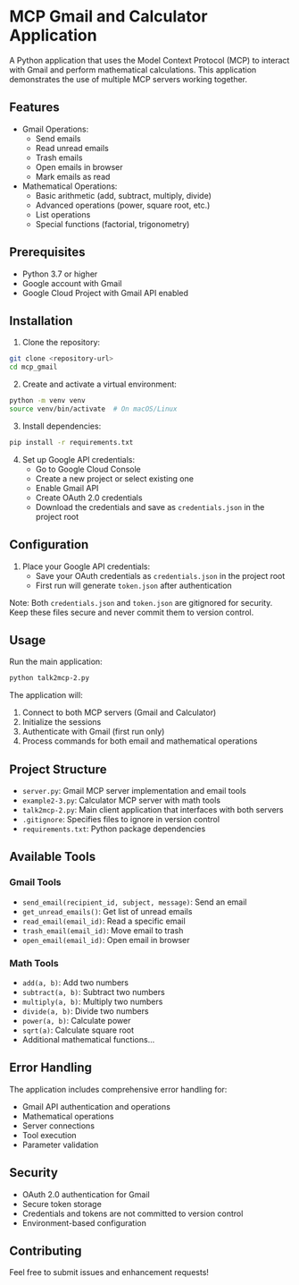 # MCP Gmail and Calculator Application

A Python application that uses the Model Context Protocol (MCP) to interact with Gmail and perform mathematical calculations. This application demonstrates the use of multiple MCP servers working together.

## Features

- Gmail Operations:
  - Send emails
  - Read unread emails
  - Trash emails
  - Open emails in browser
  - Mark emails as read
- Mathematical Operations:
  - Basic arithmetic (add, subtract, multiply, divide)
  - Advanced operations (power, square root, etc.)
  - List operations
  - Special functions (factorial, trigonometry)

## Prerequisites

- Python 3.7 or higher
- Google account with Gmail
- Google Cloud Project with Gmail API enabled

## Installation

1. Clone the repository:
```bash
git clone <repository-url>
cd mcp_gmail
```

2. Create and activate a virtual environment:
```bash
python -m venv venv
source venv/bin/activate  # On macOS/Linux
```

3. Install dependencies:
```bash
pip install -r requirements.txt
```

4. Set up Google API credentials:
   - Go to Google Cloud Console
   - Create a new project or select existing one
   - Enable Gmail API
   - Create OAuth 2.0 credentials
   - Download the credentials and save as `credentials.json` in the project root

## Configuration

1. Place your Google API credentials:
   - Save your OAuth credentials as `credentials.json` in the project root
   - First run will generate `token.json` after authentication

Note: Both `credentials.json` and `token.json` are gitignored for security. Keep these files secure and never commit them to version control.

## Usage

Run the main application:
```bash
python talk2mcp-2.py
```

The application will:
1. Connect to both MCP servers (Gmail and Calculator)
2. Initialize the sessions
3. Authenticate with Gmail (first run only)
4. Process commands for both email and mathematical operations

## Project Structure

- `server.py`: Gmail MCP server implementation and email tools
- `example2-3.py`: Calculator MCP server with math tools
- `talk2mcp-2.py`: Main client application that interfaces with both servers
- `.gitignore`: Specifies files to ignore in version control
- `requirements.txt`: Python package dependencies

## Available Tools

### Gmail Tools
- `send_email(recipient_id, subject, message)`: Send an email
- `get_unread_emails()`: Get list of unread emails
- `read_email(email_id)`: Read a specific email
- `trash_email(email_id)`: Move email to trash
- `open_email(email_id)`: Open email in browser

### Math Tools
- `add(a, b)`: Add two numbers
- `subtract(a, b)`: Subtract two numbers
- `multiply(a, b)`: Multiply two numbers
- `divide(a, b)`: Divide two numbers
- `power(a, b)`: Calculate power
- `sqrt(a)`: Calculate square root
- Additional mathematical functions...

## Error Handling

The application includes comprehensive error handling for:
- Gmail API authentication and operations
- Mathematical operations
- Server connections
- Tool execution
- Parameter validation

## Security

- OAuth 2.0 authentication for Gmail
- Secure token storage
- Credentials and tokens are not committed to version control
- Environment-based configuration

## Contributing

Feel free to submit issues and enhancement requests!
 
